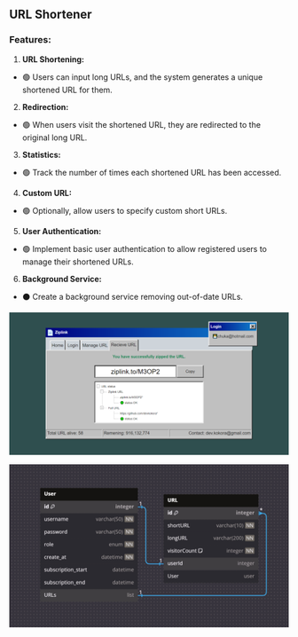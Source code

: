 ## URL Shortener
### Features:
1. **URL Shortening:** 
  - 🟢 Users can input long URLs, and the system generates a unique shortened URL for them.
2. **Redirection:** 
  - 🟢 When users visit the shortened URL, they are redirected to the original long URL.
3. **Statistics:** 
  - 🟢 Track the number of times each shortened URL has been accessed.
4. **Custom URL:** 
  - 🟢 Optionally, allow users to specify custom short URLs.
5. **User Authentication:** 
  - 🟢 Implement basic user authentication to allow registered users to manage their shortened URLs.
6. **Background Service:** 
  - ⚫ Create a background service removing out-of-date URLs.

![Alt text](https://github.com/devkokora/URL_Shortener/blob/master/wwwroot/imgs/looking3.png)

![Alt text](https://github.com/devkokora/URL_Shortener/blob/master/wwwroot/imgs/diagram.png)
